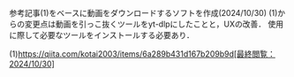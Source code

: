 参考記事(1)をベースに動画をダウンロードするソフトを作成(2024/10/30)
(1)からの変更点は動画を引っこ抜くツールをyt-dlpにしたことと，UXの改善．
使用に際して必要なツールをインストールする必要あり．

(1)https://qiita.com/kotai2003/items/6a289b431d167b209b9d[最終閲覧：2024/10/30]
